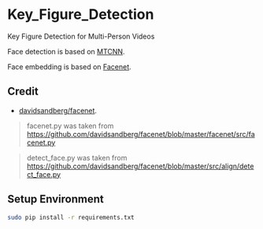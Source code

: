 # Key_Figure_Detection

Key Figure Detection for Multi-Person Videos

Face detection is based on [MTCNN](https://kpzhang93.github.io/MTCNN_face_detection_alignment/index.html).

Face embedding is based on [Facenet](https://arxiv.org/abs/1503.03832).

## Credit

* [davidsandberg/facenet](https://github.com/davidsandberg/facenet).

> facenet.py was taken from https://github.com/davidsandberg/facenet/blob/master/facenet/src/facenet.py

> detect_face.py was taken from https://github.com/davidsandberg/facenet/blob/master/src/align/detect_face.py

## Setup Environment

```bash
sudo pip install -r requirements.txt
```


